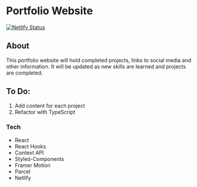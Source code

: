 # Portfolio Website

[![Netlify Status](https://api.netlify.com/api/v1/badges/793dd770-4baf-41f8-9163-e45a56fa7def/deploy-status)](https://app.netlify.com/sites/hardcore-turing-eb01e6/deploys)

## About

This portfolio website will hold completed projects, links to social media and other information. It will be updated as new skills are learned and projects are completed.

## To Do:

1. Add content for each project
2. Refactor with TypeScript


### Tech

- React
- React Hooks
- Context API
- Styled-Components
- Framer Motion
- Parcel
- Netlify
